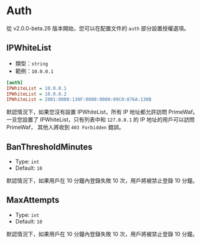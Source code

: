 # Auth
從 v2.0.0-beta.26 版本開始，您可以在配置文件的 `auth` 部分設置授權選項。

## IPWhiteList
- 類型：`string`
- 範例：`10.0.0.1`

```ini
[auth]
IPWhiteList = 10.0.0.1
IPWhiteList = 10.0.0.2
IPWhiteList = 2001:0000:130F:0000:0000:09C0:876A:130B
```

默認情況下，如果您沒有設置 IPWhiteList，所有 IP 地址都允許訪問 PrimeWaf。
一旦您設置了 IPWhiteList，只有列表中和 `127.0.0.1` 的 IP 地址的用戶可以訪問 PrimeWaf，
其他人將收到 `403 Forbidden` 錯誤。

## BanThresholdMinutes
- Type: `int`
- Default: `10`

默認情況下，如果用戶在 10 分鐘內登錄失敗 10 次，用戶將被禁止登錄 10 分鐘。

## MaxAttempts
- Type: `int`
- Default: `10`

默認情況下，如果用戶在 10 分鐘內登錄失敗 10 次，用戶將被禁止登錄 10 分鐘。

